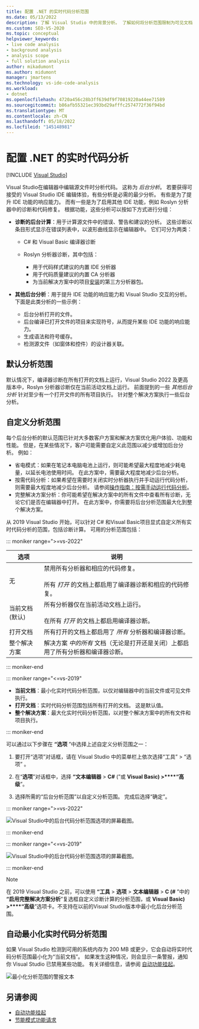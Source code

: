 ```yaml
---
title: 配置 .NET 的实时代码分析范围
ms.date: 05/13/2022
description: 了解 Visual Studio 中的背景分析。 了解如何将分析范围限制为可见文档、所有打开的文档或所有文件和项目。
ms.custom: SEO-VS-2020
ms.topic: conceptual
helpviewer_keywords:
- live code analysis
- background analysis
- analysis scope
- full solution analysis
author: mikadumont
ms.author: midumont
manager: jmartens
ms.technology: vs-ide-code-analysis
ms.workload:
- dotnet
ms.openlocfilehash: 4720a456c28b3ff639df9f70819220a44ee71589
ms.sourcegitcommit: b86afb55321ec393bd29afffc2574772f36f94bd
ms.translationtype: MT
ms.contentlocale: zh-CN
ms.lasthandoff: 05/18/2022
ms.locfileid: "145148981"
---
```

# <a name="configure-live-code-analysis-for-net"></a>配置 .NET 的实时代码分析

 [!INCLUDE [Visual Studio](~/includes/applies-to-version/vs-windows-only.md)]

Visual Studio在编辑器中编辑源文件时分析代码。 这称为 *后台分析*。 若要获得可接受的 Visual Studio IDE 编辑体验，有些分析是必需的最少分析。 有些是为了提升 IDE 功能的响应能力。 而有一些是为了启用其他 IDE 功能，例如 Roslyn 分析器中的诊断和代码修复。 根据功能，这些分析可以按如下方式进行分组：

- **诊断的后台计算**：用于计算源文件中的错误、警告和建议的分析。 这些诊断以条目形式显示在错误列表中，以波形曲线显示在编辑器中。 它们可分为两类：
  - C# 和 Visual Basic 编译器诊断
  - Roslyn 分析器诊断，其中包括：

    - 用于代码样式建议的内置 IDE 分析器
    - 用于代码质量建议的内置 CA 分析器
    - 为当前解决方案中的项目[安装](./install-roslyn-analyzers.md)的第三方分析器包。

- **其他后台分析**：用于提升 IDE 功能的响应能力和 Visual Studio 交互的分析。 下面是此类分析的一些示例：
  - 后台分析打开的文件。
  - 后台编译已打开文件的项目来实现符号，从而提升某些 IDE 功能的响应能力。
  - 生成语法和符号缓存。
  - 检测源文件（如窗体和控件）的设计器关联。

## <a name="default-analysis-scope"></a>默认分析范围

默认情况下，编译器诊断在所有打开的文档上运行，Visual Studio 2022 及更高版本中，Roslyn 分析器诊断仅在当前活动文档上运行。 前面提到的一些 _其他后台分析_ 针对至少有一个打开文件的所有项目执行。 针对整个解决方案执行一些后台分析。

## <a name="custom-analysis-scope"></a>自定义分析范围

每个后台分析的默认范围已针对大多数客户方案和解决方案优化用户体验、功能和性能。 但是，在某些情况下，客户可能需要自定义此范围以减少或增加后台分析。 例如：

- 省电模式：如果在笔记本电脑电池上运行，则可能希望最大程度地减少耗电量，以延长电池使用时间。 在此方案中，需要最大程度地减少后台分析。
- 按需代码分析：如果希望在需要时关闭实时分析器执行并手动运行代码分析，则需要最大程度地减少后台分析。 请参阅[操作指南：按需手动运行代码分析](./how-to-run-code-analysis-manually-for-managed-code.md)。
- 完整解决方案分析：你可能希望在解决方案中的所有文件中查看所有诊断，无论它们是否在编辑器中打开。 在此方案中，你需要将后台分析范围最大化到整个解决方案。

从 2019 Visual Studio 开始，可以针对 C# 和Visual Basic项目显式自定义所有实时代码分析的范围，包括诊断计算。 可用的分析范围包括：

::: moniker range=">=vs-2022"

| 选项 | 说明 |
| - | - |
| 无 | 禁用所有分析器和相应的代码修复。<br/><br/>所有 *打开* 的文档上都启用了编译器诊断和相应的代码修复。 |
| 当前文档 (默认)  | 所有分析器仅在当前活动文档上运行。<br/><br/>在所有 *打开* 的文档上都启用编译器诊断。 |
| 打开文档 | 所有打开的文档上都启用了 *所有* 分析器和编译器诊断。 |
| 整个解决方案 | 解决方案 *中的所有* 文档（无论是打开还是关闭）上都启用了所有分析器和编译器诊断。 |

::: moniker-end

::: moniker range="<=vs-2019"

- **当前文档**：最小化实时代码分析范围，以仅对编辑器中的当前文件或可见文件执行。
- **打开文档**：实时代码分析范围包括所有打开的文档。 这是默认值。
- **整个解决方案**：最大化实时代码分析范围，以对整个解决方案中的所有文件和项目执行。

::: moniker-end

可以通过以下步骤在 **“选项** ”中选择上述自定义分析范围之一：

1. 要打开“选项”对话框，请在 Visual Studio 中的菜单栏上依次选择“工具” > “选项”  。

2. 在“**选项**”对话框中，选择 **“文本编辑器** > **C#** (”或 **Visual Basic) >****“高级**”。

3. 选择所需的“后台分析范围”以自定义分析范围。 完成后选择“确定”。

::: moniker range=">=vs-2022"

![Visual Studio中的后台代码分析范围选项的屏幕截图。](./media/background-analysis-scope.png)

::: moniker-end

::: moniker range="<=vs-2019"

![Visual Studio中的后台代码分析范围选项的屏幕截图。](./media/vs-2019/background-analysis-scope.png)

::: moniker-end

> [!NOTE]
> 在 2019 Visual Studio 之前，可以使用 **“工具** > **选项** > **文本编辑器** > **C (#** ”中的 **“启用完整解决方案分析**”复选框自定义诊断计算的分析范围，或 **Visual Basic) >****“高级**”选项卡。不支持在以前的Visual Studio版本中最小化后台分析范围。

## <a name="automatically-minimize-live-code-analysis-scope"></a>自动最小化实时代码分析范围

如果 Visual Studio 检测到可用的系统内存为 200 MB 或更少，它会自动将实时代码分析范围最小化为“当前文档”。 如果发生这种情况，则会显示一条警报，通知你 Visual Studio 已禁用某些功能。 有关详细信息，请参阅 [自动功能挂起](automatic-feature-suspension.md)。

![最小化分析范围的警报文本](./media/fsa_alert.png)

## <a name="see-also"></a>另请参阅

- [自动功能挂起](./automatic-feature-suspension.md)
- [节能模式功能请求](https://github.com/dotnet/roslyn/issues/38429)
